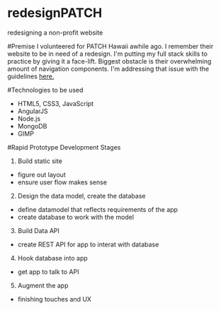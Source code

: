 # redesignPATCH
redesigning a non-profit website

#Premise
I volunteered for PATCH Hawaii awhile ago. I remember their website to be in need of a redesign. I'm putting my full stack skills to practice by giving it a face-lift. Biggest obstacle is their overwhelming amount of navigation components. I'm addressing that issue with the guidelines [here.](https://www.smashingmagazine.com/2013/03/navigation-mega-sites/)

#Technologies to be used

* HTML5, CSS3, JavaScript
* AngularJS
* Node.js
* MongoDB
* GIMP

#Rapid Prototype Development Stages

1. Build static site
* figure out layout
* ensure user flow makes sense

2. Design the data model, create the database
* define datamodel that reflects requirements of the app
* create database to work with the model

3. Build Data API
* create REST API for app to interat with database

4. Hook database into app
* get app to talk to API

5. Augment the app
* finishing touches and UX

